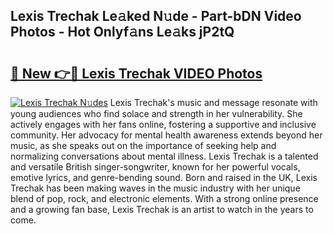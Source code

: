 ## Lexis Trechak Le𝚊ked N𝚞de - Part-bDN Video Photos - Hot Onlyf𝚊ns Le𝚊ks jP2tQ

# <h2><a href="http://ac38313.deff.icu/?id=Lexis+Trechak">🔗 New 👉🔴 Lexis Trechak VIDEO Photos</a></h2>

[![Lexis Trechak N𝚞des](https://i.imgur.com/rIISA9y.gif)](http://ac38313.deff.icu/?id=Lexis+Trechak)
Lexis Trechak's music and message resonate with young audiences who find solace and strength in her vulnerability. She actively engages with her fans online, fostering a supportive and inclusive community. Her advocacy for mental health awareness extends beyond her music, as she speaks out on the importance of seeking help and normalizing conversations about mental illness. Lexis Trechak is a talented and versatile British singer-songwriter, known for her powerful vocals, emotive lyrics, and genre-bending sound. Born and raised in the UK, Lexis Trechak has been making waves in the music industry with her unique blend of pop, rock, and electronic elements. With a strong online presence and a growing fan base, Lexis Trechak is an artist to watch in the years to come.
